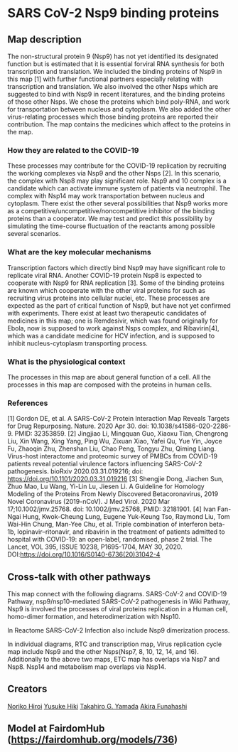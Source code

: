 # SARS CoV-2 Nsp9 binding proteins

## Map description
The non-structural protein 9 (Nsp9) has not yet identified its designated function but is estimated that it is essential forviral RNA synthesis for both transcription and translation. We included the binding proteins of Nsp9 in this map [1] with further functional partners especially relating with transcription and translation. We also involved the other Nsps which are suggested to bind with Nsp9 in recent literatures, and the binding proteins of those other Nsps. We chose the proteins which bind poly-RNA, and work for transportation between nucleus and cytoplasm. We also added the other virus-relating processes which those binding proteins are reported their contribution. The map contains the medicines which affect to the proteins in the map.

### How they are related to the COVID-19
These processes may contribute for the COVID-19 replication by recruiting the working complexes via Nsp9 and the other Nsps [2]. In this scenario, the complex with Nsp8 may play significant role. Nsp9 and 10 complex is a candidate which can activate immune system of patients via neutrophil. The complex with Nsp14 may work transportation between nucleus and cytoplasm. There exist the other several possibilities that Nsp9 works more as a competitive/uncompetitive/noncompetitive inhibitor of the binding proteins than a cooperator. We may test and predict this possibility by simulating the time-course fluctuation of the reactants among possible several scenarios.

### What are the key molecular mechanisms
Transcription factors which directly bind Nsp9 may have significant role to replicate viral RNA. Another COVID-19 protein Nsp8 is expected to cooperate with Nsp9 for RNA replication [3]. Some of the binding proteins are known which cooperate with the other viral proteins for such as recruiting virus proteins into cellular nuclei, etc. These processes are expected as the part of critical function of Nsp9, but have not yet confirmed with experiments.
There exist at least two therapeutic candidates of medicines in this map; one is Remdesivir, which was found originally for Ebola, now is supposed to work against Nsps complex, and Ribavirin[4], which was a candidate medicine for HCV infection, and is supposed to inhibit nucleus-cytoplasm transporting process.

### What is the physiological context
The processes in this map are about general function of a cell.
All the processes in this map are composed with the proteins in human cells.

### References
[1] Gordon DE, et al. A SARS-CoV-2 Protein Interaction Map Reveals Targets for Drug Repurposing. Nature. 2020 Apr 30. doi: 10.1038/s41586-020-2286-9. PMID: 32353859.
[2] Jingjiao Li, Mingquan Guo, Xiaoxu Tian, Chengrong Liu, Xin Wang, Xing Yang, Ping Wu, Zixuan Xiao, Yafei Qu, Yue Yin, Joyce Fu, Zhaoqin Zhu, Zhenshan Liu, Chao Peng, Tongyu Zhu, Qiming Liang. Virus-host interactome and proteomic survey of PMBCs from COVID-19 patients reveal potential virulence factors influencing SARS-CoV-2 pathogenesis.
bioRxiv 2020.03.31.019216; doi: https://doi.org/10.1101/2020.03.31.019216
[3] Shengjie Dong, Jiachen Sun, Zhuo Mao, Lu Wang, Yi-Lin Lu, Jiesen Li. A Guideline for Homology Modeling of the Proteins From Newly Discovered Betacoronavirus, 2019 Novel Coronavirus (2019-nCoV). J Med Virol. 2020 Mar 17;10.1002/jmv.25768. doi: 10.1002/jmv.25768, PMID: 32181901.
[4] Ivan Fan-Ngai Hung, Kwok-Cheung Lung, Eugene Yuk-Keung Tso, Raymond Liu, Tom Wai-Hin Chung, Man-Yee Chu, et al. Triple combination of interferon beta-1b, lopinavir–ritonavir, and ribavirin in the treatment of patients admitted to hospital with COVID-19: an open-label, randomised, phase 2 trial. The Lancet, VOL 395, ISSUE 10238, P1695-1704, MAY 30, 2020. DOI:https://doi.org/10.1016/S0140-6736(20)31042-4

## Cross-talk with other pathways
This map connect with the following diagrams.
SARS-CoV-2 and COVID-19 Pathway, nsp9/nsp10-mediated SARS-CoV-2 pathogenesis in Wiki Pathway, Nsp9 is involved the processes of viral proteins replication in a Human cell, homo-dimer formation, and heterodimerization with Nsp10.

In Reactome SARS-CoV-2 Infection also include Nsp9 dimerization process.

In individual diagrams, RTC and transcription map, Virus replication cycle map include Nsp9 and the other Nsps(Nsp7, 8, 10, 12, 14, and 16). Additionally to the above two maps, ETC map has overlaps via Nsp7 and Nsp8. Nsp14 and metabolism map overlaps via Nsp14.


## Creators
[Noriko Hiroi](https://fairdomhub.org/people/1534)
[Yusuke Hiki](https://fairdomhub.org/people/1655)
[Takahiro G. Yamada](https://fairdomhub.org/people/1645)
[Akira Funahashi](https://fairdomhub.org/people/1561)

## Model at FairdomHub (https://fairdomhub.org/models/736)
